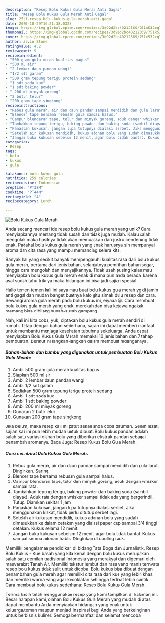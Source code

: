 ```yaml
---
description: "Resep Bolu Kukus Gula Merah Anti Gagal"
title: "Resep Bolu Kukus Gula Merah Anti Gagal"
slug: 2511-resep-bolu-kukus-gula-merah-anti-gagal
date: 2020-10-29T16:21:38.032Z
image: https://img-global.cpcdn.com/recipes/3d92d2bc40212569/751x532cq70/bolu-kukus-gula-merah-foto-resep-utama.jpg
thumbnail: https://img-global.cpcdn.com/recipes/3d92d2bc40212569/751x532cq70/bolu-kukus-gula-merah-foto-resep-utama.jpg
cover: https://img-global.cpcdn.com/recipes/3d92d2bc40212569/751x532cq70/bolu-kukus-gula-merah-foto-resep-utama.jpg
author: Alvin Stone
ratingvalue: 4.2
reviewcount: 9
recipeingredient:
- "500 gram gula merah kualitas bagus"
- "500 ml air"
- "2 lembar daun pandan wangi"
- "1/2 sdt garam"
- "500 gram tepung terigu protein sedang"
- "1 sdt soda kue"
- "1 sdt baking powder"
- " 200 ml minyak goreng"
- "2 butir telur"
- "200 gram tape singkong"
recipeinstructions:
- "Rebus gula merah, air dan daun pandan sampai mendidih dan gula larut. Dinginkan. Saring."
- "Blender tape bersama rebusan gula sampai halus."
- "Campur blenderan tape, telur dan minyak goreng, aduk dengan whisker sampai rata."
- "Tambahkan tepung terigu, baking powder dan baking soda (sambil diayak). Aduk rata dengan whisker sampai tidak ada yang bergerindil. Tutup. Diamkan sekitar 1 jam."
- "Panaskan kukusan, jangan lupa tutupnya dialasi serbet. Jika menggunakan klakat, tidak perlu ditutup serbet lagi."
- "Setelah air kukusan mendidih, kukus adonan bolu yang sudah dimasukkan ke dalam cetakan yang dialasi paper cup sampai 3/4 tinggi cetakan. Kukus selama 12 menit."
- "Jangan buka kukusan sebelum 12 menit, agar bolu tidak bantat. Kukus sampai semua adonan habis. Dinginkan di cooling rack."
categories:
- Resep
tags:
- bolu
- kukus
- gula

katakunci: bolu kukus gula 
nutrition: 259 calories
recipecuisine: Indonesian
preptime: "PT38M"
cooktime: "PT44M"
recipeyield: "4"
recipecategory: Lunch

---
```



![Bolu Kukus Gula Merah](https://img-global.cpcdn.com/recipes/3d92d2bc40212569/751x532cq70/bolu-kukus-gula-merah-foto-resep-utama.jpg)

Anda sedang mencari ide resep bolu kukus gula merah yang unik? Cara menyiapkannya memang tidak susah dan tidak juga mudah. Kalau salah mengolah maka hasilnya tidak akan memuaskan dan justru cenderung tidak enak. Padahal bolu kukus gula merah yang enak harusnya sih mempunyai aroma dan cita rasa yang mampu memancing selera kita.

Banyak hal yang sedikit banyak mempengaruhi kualitas rasa dari bolu kukus gula merah, pertama dari jenis bahan, selanjutnya pemilihan bahan segar, hingga cara mengolah dan menyajikannya. Tidak usah pusing kalau mau menyiapkan bolu kukus gula merah enak di mana pun anda berada, karena asal sudah tahu triknya maka hidangan ini bisa jadi sajian spesial.

Hallo temen temen kali ini saya mau buat bolu kukus gula merah yg di jamin anti gagal dan mudah banget buatnya kalo gitu simak dulu resep dan cara. Sewangi aroma gula merah pada bolu kukus ini, eiyaaa 😀. Cara membuat bolu kukus gula merah yang enak, merekah dan bisa ketawa ngakak memang bisa dibilang susah-susah gampang.


Nah, kali ini kita coba, yuk, ciptakan bolu kukus gula merah sendiri di rumah. Tetap dengan bahan sederhana, sajian ini dapat memberi manfaat untuk membantu menjaga kesehatan tubuhmu sekeluarga. Anda dapat menyiapkan Bolu Kukus Gula Merah memakai 10 jenis bahan dan 7 tahap pembuatan. Berikut ini langkah-langkah dalam membuat hidangannya.

<!--inarticleads1-->

##### Bahan-bahan dan bumbu yang digunakan untuk pembuatan Bolu Kukus Gula Merah:

1. Ambil 500 gram gula merah kualitas bagus
1. Siapkan 500 ml air
1. Ambil 2 lembar daun pandan wangi
1. Ambil 1/2 sdt garam
1. Sediakan 500 gram tepung terigu protein sedang
1. Ambil 1 sdt soda kue
1. Ambil 1 sdt baking powder
1. Ambil  200 ml minyak goreng
1. Gunakan 2 butir telur
1. Gunakan 200 gram tape singkong


Jika belum, maka resep kali ini patut sekali anda coba dirumah. Selain lezat, sajian kali ini pun lebih mudah untuk dibuat. Bolu kukus pandan adalah salah satu variasi olahan bolu yang diberikan ekstrak pandan sebagai penambah aromanya. Baca Juga: Resep Kukus Bolu Gula Merah. 

<!--inarticleads2-->

##### Cara membuat Bolu Kukus Gula Merah:

1. Rebus gula merah, air dan daun pandan sampai mendidih dan gula larut. Dinginkan. Saring.
1. Blender tape bersama rebusan gula sampai halus.
1. Campur blenderan tape, telur dan minyak goreng, aduk dengan whisker sampai rata.
1. Tambahkan tepung terigu, baking powder dan baking soda (sambil diayak). Aduk rata dengan whisker sampai tidak ada yang bergerindil. Tutup. Diamkan sekitar 1 jam.
1. Panaskan kukusan, jangan lupa tutupnya dialasi serbet. Jika menggunakan klakat, tidak perlu ditutup serbet lagi.
1. Setelah air kukusan mendidih, kukus adonan bolu yang sudah dimasukkan ke dalam cetakan yang dialasi paper cup sampai 3/4 tinggi cetakan. Kukus selama 12 menit.
1. Jangan buka kukusan sebelum 12 menit, agar bolu tidak bantat. Kukus sampai semua adonan habis. Dinginkan di cooling rack.


Memiliki pengalaman pendidikan di bidang Tata Boga dan Jurnalistik. Resep Bolu Kukus - Kue basah yang kita kenal dengan bolu kukus merupakan salah satu cemilan tradisional Indonesia yang merakyat dan digemari oleh masyarakat Tanah Air. Memiliki tekstur lembut dan rasa yang manis ternyata resep bolu kukus tidak sulit untuk dicoba. Bolu kukus bisa dibuat dengan penambahan gula merah agar memiliki cita rasa dari kue yang lebih khas dan memiliki warna yang agar kecoklatan sehingga terlihat lebih cantik. Cara membuat bolu kukus sederhana: Resep Bolu Kukus Gula Merah. 

Terima kasih telah menggunakan resep yang kami tampilkan di halaman ini. Besar harapan kami, olahan Bolu Kukus Gula Merah yang mudah di atas dapat membantu Anda menyiapkan hidangan yang enak untuk keluarga/teman maupun menjadi inspirasi bagi Anda yang berkeinginan untuk berbisnis kuliner. Semoga bermanfaat dan selamat mencoba!
